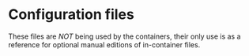 # Configuration files

These files are *NOT* being used by the containers, their only use is as a reference for optional manual editions
of in-container files.

